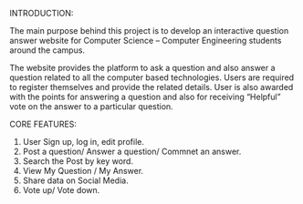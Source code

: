 INTRODUCTION:

The main purpose behind this project is to develop an interactive question answer website for Computer Science – Computer Engineering students around the campus.

The website provides the platform to ask a question and also answer a question related to all the computer based technologies. Users are required to register themselves and provide the related details. User is also awarded with the points for answering a question and also for receiving “Helpful” vote on the answer to a particular question. 


CORE FEATURES:

1. User Sign up, log in, edit profile.
2. Post a question/ Answer a question/ Commnet an answer.
3. Search the Post by key word.
4. View My Question / My Answer.
5. Share data on Social Media.
6. Vote up/ Vote down.
